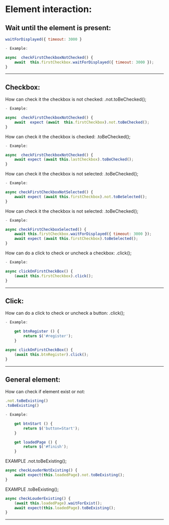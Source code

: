 # **Element interaction:** 

## Wait until the element is present: 
```javascript
waitForDisplayed({ timeout: 3000 }

- Example: 

async  checkFirstCheckboxNotChecked() {
    await  this.firstCheckbox.waitForDisplayed({ timeout: 3000 });
}
```
___
## **Checkbox:** 
How can check it the checkbox is not checked:  .not.toBeChecked();

```javascript
- Example: 

async  checkFirstCheckboxNotChecked() {
    await  expect (await  this.firstCheckbox).not.toBeChecked();
}
```
How can check it the checkbox is checked:  .toBeChecked();

```javascript
- Example: 

async  checkFirstCheckboxNotChecked() {
    await expect (await this.lastCheckbox).toBeChecked();
}
```

How can check it the checkbox is not selected:  .toBeChecked();

```javascript
- Example: 

async checkFirstCheckboxNotSelected() {
    await expect (await this.firstCheckbox).not.toBeSelected();
}
```

How can check it the checkbox is not selected:  .toBeChecked();

```javascript
- Example: 

async checkFirstCheckboxSelected() {
    await this.firstCheckbox.waitForDisplayed({ timeout: 3000 });
    await expect (await this.firstCheckbox).toBeSelected();
}


```

How can do a click to check or uncheck a checkbox:  .click();

```javascript
- Example: 

async clickOnFirstCheckBox() {
    (await this.firstCheckbox).click();
}
```
___

## **Click:**

How can do a click to check or uncheck a button:  .click();

```javascript
- Example: 

    get btnRegister () {
        return $('#register');
    }

async clickOnFirstCheckBox() {
    (await this.btnRegister).click();
}
```
___

## **General element:**

How can check if element exist or not: 
```javascript
.not.toBeExisting()
.toBeExisting()
```
```javascript
- Example: 

    get btnStart () {
        return $('button=Start');
    }

    get loadedPage () {
        return $('#finish');
    }
```

EXAMPLE .not.toBeExisting();

```javascript
async checkLouderNotExisting() {
    await expect(this.loadedPage).not.toBeExisting();
}
```

EXAMPLE .toBeExisting();

```javascript
async checkLouderExisting() {
    (await this.loadedPage).waitForExist();
    await expect(this.loadedPage).toBeExisting();
}
```
___

